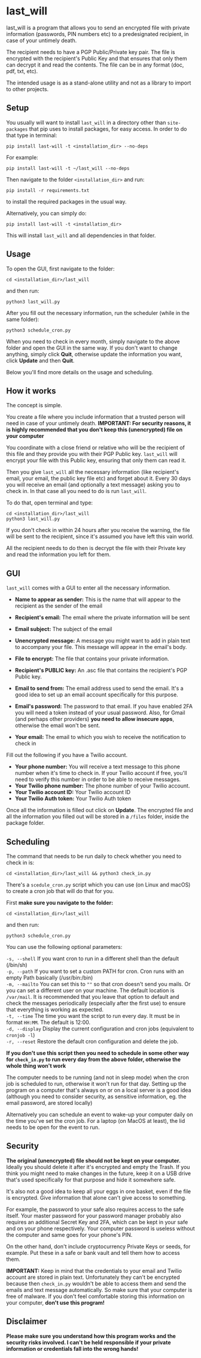 # last_will
last_will is a program that allows you to send an encrypted file with private information (passwords, PIN numbers etc) to a predesignated recipient, in case of your untimely death.

The recipient needs to have a PGP Public/Private key pair. The file is encrypted with the recipient's Public Key and that ensures that only them can decrypt it and read the contents. The file can be in any format (doc, pdf, txt, etc).

The intended usage is as a stand-alone utility and not as a library to import to other projects.
## Setup

You usually will want to install `last_will` in a directory other than `site-packages` that pip uses to install packages, for easy access. In order to do that type in terminal: 
```
pip install last-will -t <installation_dir> --no-deps 
```
For example:
```
pip install last-will -t ~/last_will --no-deps
```
Then navigate to the folder `<installation_dir>` and run:
```
pip install -r requirements.txt
```
to install the required packages in the usual way.

Alternatively, you can simply do:
```
pip install last-will -t <installation_dir>
``` 
This will install `last_will` and all dependencies in that folder.
## Usage

To open the GUI, first navigate to the folder:
```
cd <installation_dir>/last_will
```
and then run:

```
python3 last_will.py
```
After you fill out the necessary information, run the scheduler (while in the same folder):
```
python3 schedule_cron.py
```
When you need to check in every month, simply navigate to the above folder and open the GUI in the same way. If you don't want to change anything, simply click **Quit**, otherwise update the information you want, click **Update** and then **Quit**.

Below you'll find more details on the usage and scheduling.
## How it works

The concept is simple. 

You create a file where you include information that a trusted person will need in case of your untimely death. **IMPORTANT: For security reasons, it is highly recommended that you don't keep this (unencrypted) file on your computer**

You coordinate with a close friend or relative who will be the recipient of this file and they provide you with their PGP Public key. `last_will` will encrypt your file with this Public key, ensuring that only them can read it. 

Then you give `last_will` all the necessary information (like recipient's email, your email, the public key file etc) and forget about it. Every 30 days you will receive an email (and optionally a text message) asking you to check in. In that case all you need to do is run `last_will`. 

To do that, open terminal and type:
```
cd <installation_dir>/last_will
python3 last_will.py
``` 
If you don't check in within 24 hours after you receive the warning, the file will be sent to the recipient, since it's assumed you have left this vain world.

All the recipient needs to do then is decrypt the file with their Private key and read the information you left for them.

## GUI

`last_will` comes with a GUI to enter all the necessary information.

* **Name to appear as sender:** This is the name that will appear to the recipient as the sender of the email
* **Recipient's email:** The email where the private information will be sent
* **Email subject:** The subject of the email
* **Unencrypted message:** A message you might want to add in plain text to accompany your file. This message will appear in the email's body.
* **File to encrypt:** The file that contains your private information. 
* **Recipient's PUBLIC key:** An .asc file that contains the recipient's PGP Public key.

* **Email to send from:** The email address used to send the email. It's a good idea to set up an email account specifically for this purpose.
* **Email's password:** The password to that email. If you have enabled 2FA you will need a token instead of your usual password. Also, for Gmail (and perhaps other providers) **you need to allow insecure apps**, otherwise the email won't be sent.
* **Your email:** The email to which you wish to receive the notification to check in

Fill out the following if you have a Twilio account. 
* **Your phone number:** You will receive a text message to this phone number when it's time to check in. If your Twilio account if free, you'll need to verify this number in order to be able to receive messages.
* **Your Twilio phone number:** The phone number of your Twilio account. 
* **Your Twilio account ID:** Your Twilio account ID
* **Your Twilio Auth token:** Your Twilio Auth token

Once all the information is filled out click on **Update**. The encrypted file and all the information you filled out will be stored in a `/files` folder, inside the package folder.

## Scheduling

The command that needs to be run daily to check whether you need to check in is: 
```
cd <installation_dir>/last_will && python3 check_in.py
```

There's a `scedule_cron.py` script which you can use (on Linux and macOS) to create a cron job that will do that for you.

First **make sure you navigate to the folder:** 
```
cd <installation_dir>/last_will
``` 
and then run:
```
python3 schedule_cron.py
```  
You can use the following optional parameters: 

`-s, --shell` If you want cron to run in a different shell than the default (/bin/sh)\
`-p, --path` If you want to set a custom PATH for cron. Cron runs with an empty Path basically (/usr/bin:/bin)\
`-m, --mailto` You can set this to `""` so that cron doesn't send you mails. Or you can set a different user on your machine. The default location is `/var/mail`. 
It is recommended that you leave that option to default and check the messages periodically (especially after the first use) to ensure that everything is working as expected.\
`-t, --time` The time you want the script to run every day. It must be in format `HH:MM`. The default is 12:00. \
`-d, --display` Display the current configuration and cron jobs (equivalent to `cronjob -l`) \
`-r, --reset` Restore the default cron configuration and delete the job.

**If you don't use this script then you need to schedule in some other way for `check_in.py` to run every day from the above folder, otherwise the whole thing won't work**
   
The computer needs to be running (and not in sleep mode) when the cron job is scheduled to run, otherwise it won't run for that day. Setting up the program on a computer that's always on or on a local server is a good idea (although you need to consider security, as sensitive information, eg. the email password, are stored locally)

Alternatively you can schedule an event to wake-up your computer daily on the time you've set the cron job. For a laptop (on MacOS at least), the lid needs to be open for the event to run.

## Security

**The original (unencrypted) file should not be kept on your computer.** Ideally you should delete it after it's encrypted and empty the Trash. If you think you might need to make changes in the future, keep it on a USB drive that's used specifically for that purpose and hide it somewhere safe.

It's also not a good idea to keep all your eggs in one basket, even if the file is encrypted. Give information that alone can't give access to something. 

For example, the password to your safe also requires access to the safe itself. Your master password for your password manager probably also requires an additional Secret Key and 2FA, which can be kept in your safe and on your phone respectively. Your computer password is useless without the computer and same goes for your phone's PIN.

On the other hand, don't include cryptocurrency Private Keys or seeds, for example. Put these in a safe or bank vault and tell them how to access them.

**IMPORTANT:** Keep in mind that the credentials to your email and Twilio account are stored in plain text. Unfortunately they can't be encrypted because then `check_in.py` wouldn't be able to access them and send the emails and text message automatically. So make sure that your computer is free of malware. If you don't feel comfortable storing this information on your computer, **don't use this program!**

## Disclaimer

**Please make sure you understand how this program works and the security risks involved. I can't be held responsible if your private information or credentials fall into the wrong hands!** 